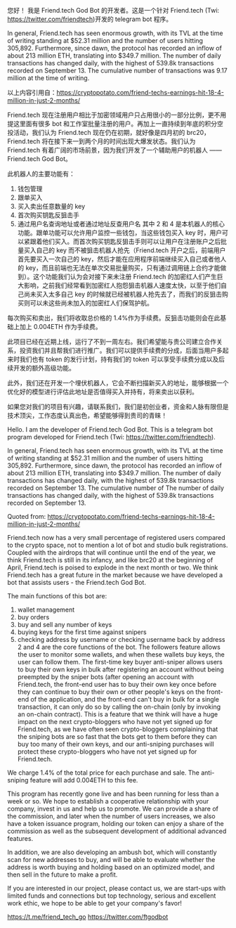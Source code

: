 您好！
我是 Friend.tech God Bot 的开发者。这是一个针对 Friend.tech (Twi: https://twitter.com/friendtech)开发的 telegram bot 程序。

In general, Friend.tech has seen enormous growth, with its TVL at the time of writing standing at $52.31 million and the number of users hitting 305,892. Furthermore, since dawn, the protocol has recorded an inflow of about 213 million ETH, translating into $349.7 million.
The number of daily transactions has changed daily, with the highest of 539.8k transactions recorded on September 13. The cumulative number of transactions was 9.17 million at the time of writing.

以上内容引用自：https://cryptopotato.com/friend-techs-earnings-hit-18-4-million-in-just-2-months/

Friend.tech 现在注册用户相比于加密领域用户只占用很小的一部分比例，更不用提这里面有很多 bot 和工作室批量注册的用户。再加上一直持续到年底的积分空投活动，我们认为 Friend.tech 现在仍在初期，就好像是四月初的 brc20，Friend.tech 将在接下来一到两个月的时间出现大爆发状态。我们认为 Friend.tech 有着广阔的市场前景，因为我们开发了一个辅助用户的机器人 —— Friend.tech God Bot。

此机器人的主要功能有：

1. 钱包管理
2. 跟单买入
3. 买入卖出任意数量的 key
4. 首次购买钥匙反狙击手
5. 通过用户名查询地址或者通过地址反查用户名
   其中 2 和 4 是本机器人的核心功能。跟单功能可以允许用户监控一些钱包，当这些钱包买入 key 时，用户可以紧跟着他们买入。而首次购买钥匙反狙击手则可以让用户在注册账户之后批量买入自己的 key 而不被狙击机器人抢先（Friend.tech 开户之后，前端用户首先要买入一次自己的 key，然后才能在应用程序前端继续买入自己或者他人的 key，而且前端也无法在单次交易批量购买，只有通过调用链上合约才能做到）。这个功能我们认为会对接下来未注册 Friend.tech 的加密红人们产生巨大影响，之前我们经常看到加密红人抱怨狙击机器人速度太快，以至于他们自己尚未买入太多自己 key 的时候就已经被机器人抢先去了，而我们的反狙击购买则可以未这些尚未加入的加密红人们保驾护航。

每次购买和卖出，我们将收取总价格的 1.4%作为手续费。反狙击功能则会在此基础上加上 0.004ETH 作为手续费。

此项目已经在近期上线，运行了不到一周左右。我们希望能与贵公司建立合作关系，投资我们并且帮我们进行推广。我们可以提供手续费的分成，后面当用户多起来时我们也有 token 的发行计划，持有我们的 token 可以享受手续费分成以及后续开发的额外高级功能。

此外，我们还在开发一个埋伏机器人，它会不断扫描新买入的地址，能够根据一个优化好的模型进行评估此地址是否值得买入并持有，将来卖出以获利。

如果您对我们的项目有兴趣，请联系我们，我们是初创业者，资金和人脉有限但是技术顶尖，工作态度认真出色，希望能够得到贵司的青睐！

Hello.
I am the developer of Friend.tech God Bot. This is a telegram bot program developed for Friend.tech (Twi: https://twitter.com/friendtech).

In general, Friend.tech has seen enormous growth, with its TVL at the time of writing standing at $52.31 million and the number of users hitting 305,892. Furthermore, since dawn, the protocol has recorded an inflow of about 213 million ETH, translating into $349.7 million.
The number of daily transactions has changed daily, with the highest of 539.8k transactions recorded on September 13. The cumulative number of The number of daily transactions has changed daily, with the highest of 539.8k transactions recorded on September 13.

Quoted from: https://cryptopotato.com/friend-techs-earnings-hit-18-4-million-in-just-2-months/

Friend.tech now has a very small percentage of registered users compared to the crypto space, not to mention a lot of bot and studio bulk registrations. Coupled with the airdrops that will continue until the end of the year, we think Friend.tech is still in its infancy, and like brc20 at the beginning of April, Friend.tech is poised to explode in the next month or two. We think Friend.tech has a great future in the market because we have developed a bot that assists users - the Friend.tech God Bot.

The main functions of this bot are:

1. wallet management
2. buy orders
3. buy and sell any number of keys
4. buying keys for the first time against snipers
5. checking address by username or checking username back by address
   2 and 4 are the core functions of the bot. The followers feature allows the user to monitor some wallets, and when these wallets buy keys, the user can follow them. The first-time key buyer anti-sniper allows users to buy their own keys in bulk after registering an account without being preempted by the sniper bots (after opening an account with Friend.tech, the front-end user has to buy their own key once before they can continue to buy their own or other people's keys on the front-end of the application, and the front-end can't buy in bulk for a single transaction, it can only do so by calling the on-chain (only by invoking an on-chain contract). This is a feature that we think will have a huge impact on the next crypto-bloggers who have not yet signed up for Friend.tech, as we have often seen crypto-bloggers complaining that the sniping bots are so fast that the bots get to them before they can buy too many of their own keys, and our anti-sniping purchases will protect these crypto-bloggers who have not yet signed up for Friend.tech.

We charge 1.4% of the total price for each purchase and sale. The anti-sniping feature will add 0.004ETH to this fee.

This program has recently gone live and has been running for less than a week or so. We hope to establish a cooperative relationship with your company, invest in us and help us to promote. We can provide a share of the commission, and later when the number of users increases, we also have a token issuance program, holding our token can enjoy a share of the commission as well as the subsequent development of additional advanced features.

In addition, we are also developing an ambush bot, which will constantly scan for new addresses to buy, and will be able to evaluate whether the address is worth buying and holding based on an optimized model, and then sell in the future to make a profit.

If you are interested in our project, please contact us, we are start-ups with limited funds and connections but top technology, serious and excellent work ethic, we hope to be able to get your company's favor!

https://t.me/friend_tech_go
https://twitter.com/ftgodbot
